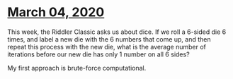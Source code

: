 # [March 04, 2020](https://fivethirtyeight.com/features/can-you-get-the-gloves-out-of-the-box/)

This week, the Riddler Classic asks us about dice. If we roll a 6-sided die 6 times, and label a new die with the 6 numbers that come up, and then repeat this process with the new die, what is the average number of iterations before our new die has only 1 number on all 6 sides?

My first approach is brute-force computational.
